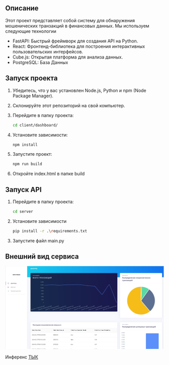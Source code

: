 ## Описание
Этот проект представляет собой систему для обнаружения мошенических транзакций в финансовых данных. Мы используем следующие технологии

- FastAPI: Быстрый фреймворк для создания API на Python.
- React: Фронтенд-библиотека для построения интерактивных пользовательских интерфейсов.
- Cube.js: Открытая платформа для анализа данных.
- PostgreSQL: База Данных

## Запуск проекта

1. Убедитесь, что у вас установлен Node.js, Python и npm (Node Package Manager).
2. Склонируйте этот репозиторий на свой компьютер.
3. Перейдите в папку проекта:

    ```bash
    cd client/dashboard/
    ```

4. Установите зависимости:

    ```bash
    npm install
    ```

5. Запустите проект:

    ```bash
    npm run build
    ```
6. Откройте index.html в папке build

## Запуск API

1. Перейдите в папку проекта:

    ```bash
    cd server
    ```

2. Установите зависимости

    ```bash
    pip install -r .\requirements.txt
    ```
3. Запустите файл main.py

## Внешний вид сервиса

![Внешний вид сервиса](utils/images/view.jpg)

Инференс
[ТЫК](https://fraud-lime.vercel.app/#/admin/index)
